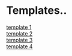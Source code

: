 # Templates..
  <a  href="https://nermineyosri.github.io/leon/" target="_blank" title="Template 1">template 1</a>
  <br>
  <a href="https://nermineyosri.github.io/kasper/" target="_blank" title="Template 2">template 2</a>
  <br>
  <a href="https://nermineyosri.github.io/elzero/" target="_blank" title="Template 3">template 3</a> 
  <br>
  <a href="https://nermineyosri.github.io/dashboard/" target="_blank" title="Template 4">template 4</a>


  
